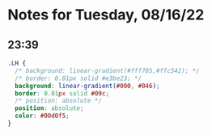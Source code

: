 # Notes for Tuesday, 08/16/22

## 23:39


```css
.LH {
  /* background: linear-gradient(#fff785,#ffc542); */
  /* border: 0.01px solid #e3be23; */
  background: linear-gradient(#000, #046);
  border: 0.01px solid #09c;
  /* position: absolute */
  position: absolute;
  color: #00d0f5;
}

```
